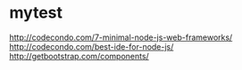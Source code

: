 # mytest
http://codecondo.com/7-minimal-node-js-web-frameworks/
http://codecondo.com/best-ide-for-node-js/
http://getbootstrap.com/components/


